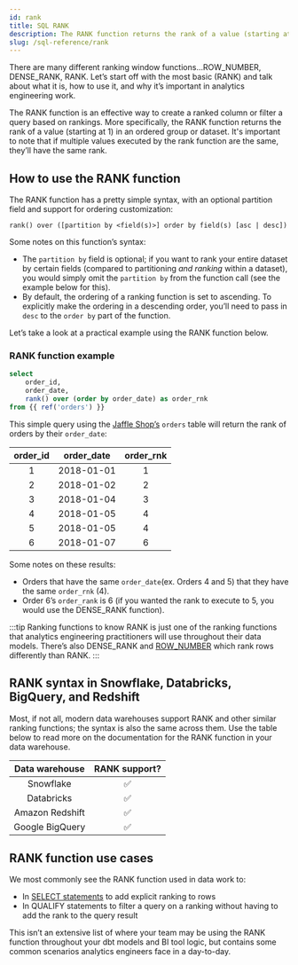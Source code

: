 ```yaml
---
id: rank
title: SQL RANK
description: The RANK function returns the rank of a value (starting at 1) in an ordered group or dataset.
slug: /sql-reference/rank
---
```


<head>
    <title>Working with the SQL RANK</title>
</head>

There are many different ranking window functions…ROW_NUMBER, DENSE_RANK, RANK. Let’s start off with the most basic (RANK) and talk about what it is, how to use it, and why it’s important in analytics engineering work.

The RANK function is an effective way to create a ranked column or filter a query based on rankings. More specifically, the RANK function returns the rank of a value (starting at 1) in an ordered group or dataset. It's important to note that if multiple values executed by the rank function are the same, they’ll have the same rank.

## How to use the RANK function

The RANK function has a pretty simple syntax, with an optional partition field and support for ordering customization:

`rank() over ([partition by <field(s)>] order by field(s) [asc | desc])`

Some notes on this function’s syntax:

- The `partition by` field is optional; if you want to rank your entire dataset by certain fields (compared to partitioning *and ranking* within a dataset), you would simply omit the `partition by` from the function call (see the example below for this).
- By default, the ordering of a ranking function is set to ascending. To explicitly make the ordering in a descending order, you’ll need to pass in `desc` to the `order by` part of the function.

Let’s take a look at a practical example using the RANK function below.

### RANK function example

```sql
select
	order_id,
	order_date,
	rank() over (order by order_date) as order_rnk
from {{ ref('orders') }}
```

This simple query using the [Jaffle Shop’s](https://github.com/dbt-labs/jaffle_shop) `orders` table will return the rank of orders by their `order_date`:

| order_id | order_date | order_rnk |
|:---:|:---:|:---:|
| 1 | 2018-01-01 | 1 |
| 2 | 2018-01-02 | 2 |
| 3 | 2018-01-04 | 3 |
| 4 | 2018-01-05 | 4 |
| 5 | 2018-01-05 | 4 |
| 6 | 2018-01-07 | 6 |

Some notes on these results:

- Orders that have the same `order_date`(ex. Orders 4 and 5) that they have the same `order_rnk` (4). 
- Order 6’s `order_rank` is 6 (if you wanted the rank to execute to 5, you would use the DENSE_RANK function).

:::tip Ranking functions to know
RANK is just one of the ranking functions that analytics engineering practitioners will use throughout their data models. There’s also DENSE_RANK and [ROW_NUMBER](/sql-reference/row-number) which rank rows differently than RANK.
:::

## RANK syntax in Snowflake, Databricks, BigQuery, and Redshift

Most, if not all, modern data warehouses support RANK and other similar ranking functions; the syntax is also the same across them. Use the table below to read more on the documentation for the RANK function in your data warehouse.

| Data warehouse | RANK support? |
|:---:|:---:|
| Snowflake | ✅ |
| Databricks | ✅ |
| Amazon Redshift | ✅ |
| Google BigQuery | ✅ |

## RANK function use cases

We most commonly see the RANK function used in data work to:

- In [SELECT statements](/sql-reference/select) to add explicit ranking to rows
- In QUALIFY statements to filter a query on a ranking without having to add the rank to the query result

This isn’t an extensive list of where your team may be using the RANK function throughout your dbt models and BI tool logic, but contains some common scenarios analytics engineers face in a day-to-day.
